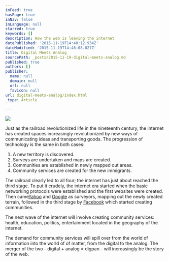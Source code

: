 ```yaml
---
inFeed: true
hasPage: true
inNav: false
inLanguage: null
starred: true
keywords: []
description: How the web is leaving the internet
datePublished: '2015-11-19T14:48:12.934Z'
dateModified: '2015-11-19T14:48:08.027Z'
title: Digital Meets Analog
sourcePath: _posts/2015-11-19-digital-meets-analog.md
published: true
authors: []
publisher:
  name: null
  domain: null
  url: null
  favicon: null
url: digital-meets-analog/index.html
_type: Article

---
```

![](https://the-grid-user-content.s3-us-west-2.amazonaws.com/7a089e71-9916-47e8-ae47-c2f52a612e44.jpg)

Just as the railroad revolutionized life in the nineteenth century, the internet has created spaces increasingly revolutionized by new ways of communicating ideas and transporting goods. The progression of technology is the same in both cases:

1. A new territory is discovered.
2. Surveys are undertaken and maps are created.
3. Communities are established in newly mapped out areas.
4. Community services are created for the new immigrants.

The railroad clearly led to all four; the internet has just about reached the third stage. To put it crudely, the internet era started when the basic networking protocols were established and the first websites were created. Then came[Yahoo][0] and [Google][1] as surveyors, mapping out the newly created terrain, followed in the third stage by [Facebook][2] which started creating communities.

The next wave of the internet will involve creating community services: health, education, politics, entertainment located in the geography of the internet.

The demand for community services will spill over from the world of information into the world of of matter, from the digital to the analog. The merger of the two - digital + analog = digpan - will increasingly be the story of the web.

[0]: http://en.wikipedia.org/wiki/Yahoo!
[1]: http://en.wikipedia.org/wiki/Google
[2]: http://en.wikipedia.org/wiki/Facebook